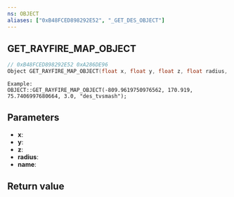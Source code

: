 ```yaml
---
ns: OBJECT
aliases: ["0xB48FCED898292E52", "_GET_DES_OBJECT"]
---
```

## GET_RAYFIRE_MAP_OBJECT

```c
// 0xB48FCED898292E52 0xA286DE96
Object GET_RAYFIRE_MAP_OBJECT(float x, float y, float z, float radius, char* name);
```

```
Example:
OBJECT::GET_RAYFIRE_MAP_OBJECT(-809.9619750976562, 170.919, 75.7406997680664, 3.0, "des_tvsmash");
```

## Parameters
* **x**: 
* **y**: 
* **z**: 
* **radius**: 
* **name**: 

## Return value
